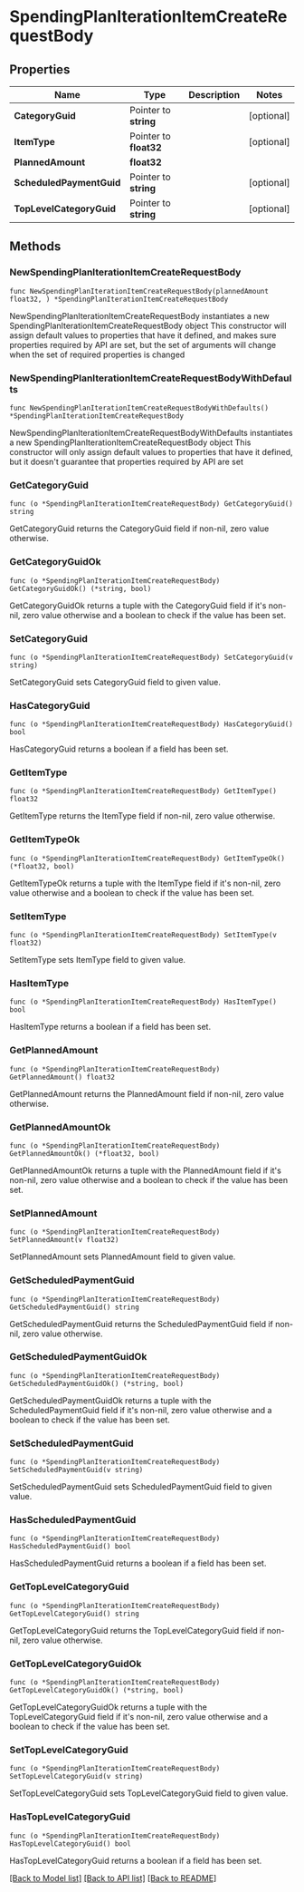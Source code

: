 # SpendingPlanIterationItemCreateRequestBody

## Properties

Name | Type | Description | Notes
------------ | ------------- | ------------- | -------------
**CategoryGuid** | Pointer to **string** |  | [optional] 
**ItemType** | Pointer to **float32** |  | [optional] 
**PlannedAmount** | **float32** |  | 
**ScheduledPaymentGuid** | Pointer to **string** |  | [optional] 
**TopLevelCategoryGuid** | Pointer to **string** |  | [optional] 

## Methods

### NewSpendingPlanIterationItemCreateRequestBody

`func NewSpendingPlanIterationItemCreateRequestBody(plannedAmount float32, ) *SpendingPlanIterationItemCreateRequestBody`

NewSpendingPlanIterationItemCreateRequestBody instantiates a new SpendingPlanIterationItemCreateRequestBody object
This constructor will assign default values to properties that have it defined,
and makes sure properties required by API are set, but the set of arguments
will change when the set of required properties is changed

### NewSpendingPlanIterationItemCreateRequestBodyWithDefaults

`func NewSpendingPlanIterationItemCreateRequestBodyWithDefaults() *SpendingPlanIterationItemCreateRequestBody`

NewSpendingPlanIterationItemCreateRequestBodyWithDefaults instantiates a new SpendingPlanIterationItemCreateRequestBody object
This constructor will only assign default values to properties that have it defined,
but it doesn't guarantee that properties required by API are set

### GetCategoryGuid

`func (o *SpendingPlanIterationItemCreateRequestBody) GetCategoryGuid() string`

GetCategoryGuid returns the CategoryGuid field if non-nil, zero value otherwise.

### GetCategoryGuidOk

`func (o *SpendingPlanIterationItemCreateRequestBody) GetCategoryGuidOk() (*string, bool)`

GetCategoryGuidOk returns a tuple with the CategoryGuid field if it's non-nil, zero value otherwise
and a boolean to check if the value has been set.

### SetCategoryGuid

`func (o *SpendingPlanIterationItemCreateRequestBody) SetCategoryGuid(v string)`

SetCategoryGuid sets CategoryGuid field to given value.

### HasCategoryGuid

`func (o *SpendingPlanIterationItemCreateRequestBody) HasCategoryGuid() bool`

HasCategoryGuid returns a boolean if a field has been set.

### GetItemType

`func (o *SpendingPlanIterationItemCreateRequestBody) GetItemType() float32`

GetItemType returns the ItemType field if non-nil, zero value otherwise.

### GetItemTypeOk

`func (o *SpendingPlanIterationItemCreateRequestBody) GetItemTypeOk() (*float32, bool)`

GetItemTypeOk returns a tuple with the ItemType field if it's non-nil, zero value otherwise
and a boolean to check if the value has been set.

### SetItemType

`func (o *SpendingPlanIterationItemCreateRequestBody) SetItemType(v float32)`

SetItemType sets ItemType field to given value.

### HasItemType

`func (o *SpendingPlanIterationItemCreateRequestBody) HasItemType() bool`

HasItemType returns a boolean if a field has been set.

### GetPlannedAmount

`func (o *SpendingPlanIterationItemCreateRequestBody) GetPlannedAmount() float32`

GetPlannedAmount returns the PlannedAmount field if non-nil, zero value otherwise.

### GetPlannedAmountOk

`func (o *SpendingPlanIterationItemCreateRequestBody) GetPlannedAmountOk() (*float32, bool)`

GetPlannedAmountOk returns a tuple with the PlannedAmount field if it's non-nil, zero value otherwise
and a boolean to check if the value has been set.

### SetPlannedAmount

`func (o *SpendingPlanIterationItemCreateRequestBody) SetPlannedAmount(v float32)`

SetPlannedAmount sets PlannedAmount field to given value.


### GetScheduledPaymentGuid

`func (o *SpendingPlanIterationItemCreateRequestBody) GetScheduledPaymentGuid() string`

GetScheduledPaymentGuid returns the ScheduledPaymentGuid field if non-nil, zero value otherwise.

### GetScheduledPaymentGuidOk

`func (o *SpendingPlanIterationItemCreateRequestBody) GetScheduledPaymentGuidOk() (*string, bool)`

GetScheduledPaymentGuidOk returns a tuple with the ScheduledPaymentGuid field if it's non-nil, zero value otherwise
and a boolean to check if the value has been set.

### SetScheduledPaymentGuid

`func (o *SpendingPlanIterationItemCreateRequestBody) SetScheduledPaymentGuid(v string)`

SetScheduledPaymentGuid sets ScheduledPaymentGuid field to given value.

### HasScheduledPaymentGuid

`func (o *SpendingPlanIterationItemCreateRequestBody) HasScheduledPaymentGuid() bool`

HasScheduledPaymentGuid returns a boolean if a field has been set.

### GetTopLevelCategoryGuid

`func (o *SpendingPlanIterationItemCreateRequestBody) GetTopLevelCategoryGuid() string`

GetTopLevelCategoryGuid returns the TopLevelCategoryGuid field if non-nil, zero value otherwise.

### GetTopLevelCategoryGuidOk

`func (o *SpendingPlanIterationItemCreateRequestBody) GetTopLevelCategoryGuidOk() (*string, bool)`

GetTopLevelCategoryGuidOk returns a tuple with the TopLevelCategoryGuid field if it's non-nil, zero value otherwise
and a boolean to check if the value has been set.

### SetTopLevelCategoryGuid

`func (o *SpendingPlanIterationItemCreateRequestBody) SetTopLevelCategoryGuid(v string)`

SetTopLevelCategoryGuid sets TopLevelCategoryGuid field to given value.

### HasTopLevelCategoryGuid

`func (o *SpendingPlanIterationItemCreateRequestBody) HasTopLevelCategoryGuid() bool`

HasTopLevelCategoryGuid returns a boolean if a field has been set.


[[Back to Model list]](../README.md#documentation-for-models) [[Back to API list]](../README.md#documentation-for-api-endpoints) [[Back to README]](../README.md)


